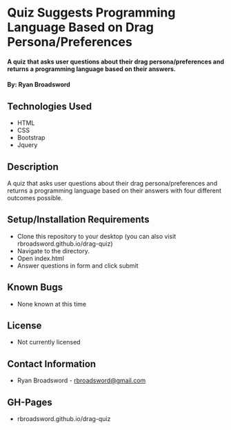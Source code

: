# Quiz Suggests Programming Language Based on Drag Persona/Preferences

#### A quiz that asks user questions about their drag persona/preferences and returns a programming language based on their answers. 

#### By: Ryan Broadsword

## Technologies Used 

* HTML
* CSS 
* Bootstrap
* Jquery

## Description 

A quiz that asks user questions about their drag persona/preferences and returns a programming language based on their answers with four different outcomes possible.

## Setup/Installation Requirements

* Clone this repository to your desktop (you can also visit rbroadsword.github.io/drag-quiz) 
* Navigate to the directory. 
* Open index.html
* Answer questions in form and click submit

## Known Bugs 

* None known at this time

## License 

* Not currently licensed

## Contact Information 

* Ryan Broadsword - rbroadsword@gmail.com

## GH-Pages 

* rbroadsword.github.io/drag-quiz